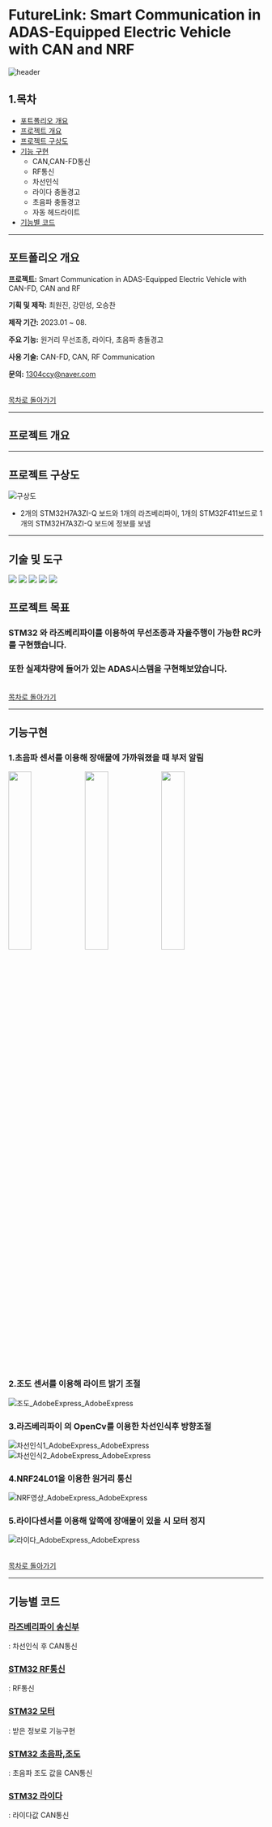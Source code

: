 # FutureLink: Smart Communication in ADAS-Equipped Electric Vehicle with CAN and NRF
![header](https://capsule-render.vercel.app/api?type=shark&color=auto&height=300&section=header&text=Future%20Link&fontSize=90)

##  1.목차 

- [포트폴리오 개요](#포트폴리오-개요)
- [프로젝트 개요](#프로젝트-개요)
- [프로젝트 구상도](#프로젝트-구상도)
- [기능 구현](#기능구현)
  - CAN,CAN-FD통신
  - RF통신
  - 차선인식
  - 라이다 충돌경고
  - 초음파 충돌경고
  - 자동 헤드라이트
- [기능별 코드](#기능별-코드)

---

## 포트폴리오 개요

 **프로젝트:** Smart Communication in ADAS-Equipped Electric Vehicle with CAN-FD, CAN and RF

 **기획 및 제작:** 최원진, 강민성, 오승찬

 **제작 기간:** 2023.01 ~ 08.

 **주요 기능:** 원거리 무선조종, 라이다, 초음파 충돌경고

 **사용 기술:** CAN-FD, CAN, RF Communication

 **문의:** 1304ccy@naver.com

 <br> [목차로 돌아가기](#1목차) <br>

---

## 프로젝트 개요

---
## 프로젝트 구상도

![구상도](https://github.com/crasdok/capstone/assets/118472691/957f725b-7a13-4690-96ac-83ff8acd3b38)

- 2개의 STM32H7A3ZI-Q 보드와 1개의 라즈베리파이, 1개의 STM32F411보드로 1개의 STM32H7A3ZI-Q 보드에 정보를 보냄

---

## 기술 및 도구

<img src="https://img.shields.io/badge/STM32-03234B?style=for-the-badge&logo=stmicroelectronics&logoColor=white"> <img src="https://img.shields.io/badge/raspberrypi-A22846?style=for-the-badge&logo=raspberrypi&logoColor=white"> <img src="https://img.shields.io/badge/C-A8B9CC?style=for-the-badge&logo=C&logoColor=white"> <img src="https://img.shields.io/badge/Python-3776AB?style=for-the-badge&logo=Python&logoColor=white"> <img src="https://img.shields.io/badge/GITHUB-181717?style=for-the-badge&logo=github&logoColor=white"> 

## 프로젝트 목표

### STM32 와 라즈베리파이를 이용하여 무선조종과 자율주행이 가능한 RC카를 구현했습니다.
### 또한 실제차량에 들어가 있는 ADAS시스템을 구현해보았습니다.


<br> [목차로 돌아가기](#1목차) <br>

---

## 기능구현

  ### 1.초음파 센서를 이용해 장애물에 가까워졌을 때 부저 알림

<img width="30%" src="https://github.com/crasdok/capstone/assets/118472691/69ab3329-fc5e-4d6d-9518-1cb6826d1e31"/><img width="30%" src="https://github.com/crasdok/capstone/assets/118472691/2b596211-5e08-41d8-b036-ee912e681f41"/><img width="30%" src="https://github.com/crasdok/capstone/assets/118472691/a3dd97c7-925e-4b5d-aa1d-d159df591aff"/>
  
  ### 2.조도 센서를 이용해 라이트 밝기 조절

   ![조도_AdobeExpress_AdobeExpress](https://github.com/crasdok/capstone/assets/118472691/9af83768-4169-43a9-a157-16b1ed7a79a8)
   
  ### 3.라즈베리파이 의 OpenCv를 이용한 차선인식후 방향조절

  ![차선인식1_AdobeExpress_AdobeExpress](https://github.com/crasdok/capstone/assets/118472691/1354c4d5-52e4-4307-b605-7505c764afac) ![차선인식2_AdobeExpress_AdobeExpress](https://github.com/crasdok/capstone/assets/118472691/87baa6f4-f911-4d27-be59-0a3b4d04b713)

  

  
  ### 4.NRF24L01을 이용한 원거리 통신

  ![NRF영상_AdobeExpress_AdobeExpress](https://github.com/crasdok/capstone/assets/118472691/0e8da015-865e-457a-8531-79db8783a3ea)
  
  ### 5.라이다센서를 이용해 앞쪽에 장애물이 있을 시 모터 정지

 ![라이다_AdobeExpress_AdobeExpress](https://github.com/crasdok/capstone/assets/118472691/9ee851ef-f989-4317-b288-fad4d372f022)

<br> [목차로 돌아가기](#1목차) <br>


---



## 기능별 코드

  ### [라즈베리파이 송신부](https://github.com/crasdok/capstone/blob/main/RaspberryPi_Tx/RaspberryPi_Tx.py)
: 차선인식 후 CAN통신

  ### [STM32 RF통신](https://github.com/crasdok/capstone/tree/main/STM32F411_TX)
: RF통신

  ### [STM32 모터](https://github.com/crasdok/capstone/tree/main/STM32H7A3ZI_1_RX)
: 받은 정보로 기능구현

  ### [STM32 초음파,조도](https://github.com/crasdok/capstone/tree/main/STM32H7A3ZI_2_TX)
: 초음파 조도 값을 CAN통신

  ### [STM32 라이다](https://github.com/crasdok/capstone/tree/main/STM32H7A3ZI_3_TX)
: 라이다값 CAN통신





